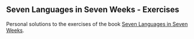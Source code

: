 ## Seven Languages in Seven Weeks - Exercises
Personal solutions to the exercises of the book [Seven Languages in Seven Weeks](http://www.amazon.com/gp/product/193435659X/ref=as_li_tl?ie=UTF8&camp=1789&creative=9325&creativeASIN=193435659X&linkCode=as2&tag=florhart-20&linkId=WN2QLVATTAEXIDUQ).
